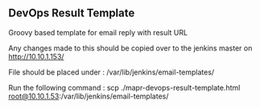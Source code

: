 ## DevOps Result Template

Groovy based template for email reply with result URL
 
Any changes made to this should be copied over to the jenkins master on http://10.10.1.153/

File should be placed under : /var/lib/jenkins/email-templates/

Run the following command :
scp ./mapr-devops-result-template.html root@10.10.1.53:/var/lib/jenkins/email-templates/
